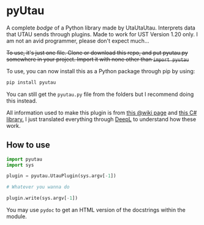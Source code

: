 pyUtau
======

A complete *bodge* of a Python library made by UtaUtaUtau. Interprets data that UTAU sends through plugins. Made to work for UST Version 1.20 only. I am not an avid programmer, please don't expect much...

~~To use, it's just one file. Clone or download this repo, and put pyutau.py somewhere in your project. Import it with none other than `import pyutau`~~

To use, you can now install this as a Python package through pip by using:
```cmd
pip install pyutau
```
You can still get the `pyutau.py` file from the folders but I recommend doing this instead.

All information used to make this plugin is from [this @wiki page](https://w.atwiki.jp/utaou/pages/64.html) and [this C# library.](https://github.com/delta-kimigatame/utauPlugin "Get this if you know C#") I just translated everything through [DeepL](https://deepl.com/en/translator) to understand how these work.

How to use
---
```Python
import pyutau
import sys

plugin = pyutau.UtauPlugin(sys.argv[-1])

# Whatever you wanna do

plugin.write(sys.argv[-1])
```

You may use `pydoc` to get an HTML version of the docstrings within the module.